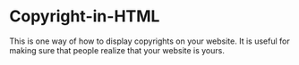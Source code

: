 # Copyright-in-HTML
This is one way of how to display copyrights on your website. It is useful for making sure that people realize that your website is yours.
